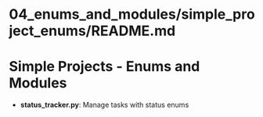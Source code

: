 # 04_enums_and_modules/simple_project_enums/README.md
# Simple Projects - Enums and Modules

- **status_tracker.py**: Manage tasks with status enums